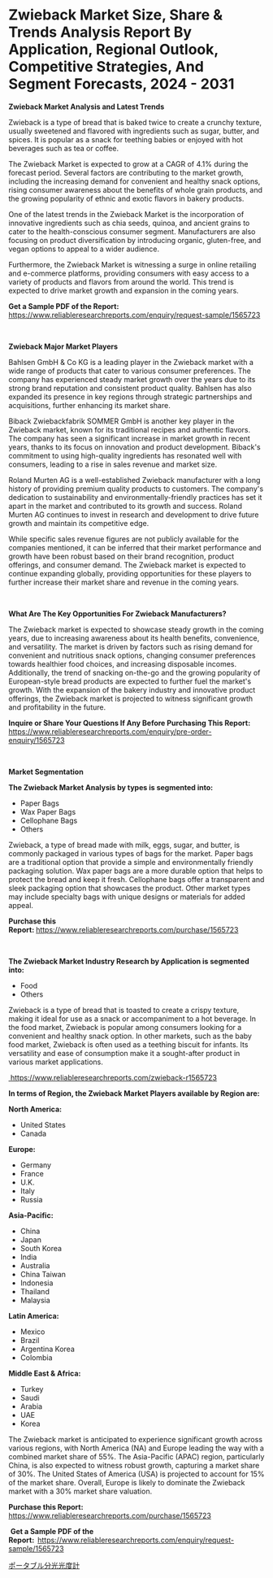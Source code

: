<p><h1>Zwieback Market Size, Share & Trends Analysis Report By Application, Regional Outlook, Competitive Strategies, And Segment Forecasts, 2024 - 2031</h1></p><p><strong>Zwieback Market Analysis and Latest Trends</strong></p>
<p><p>Zwieback is a type of bread that is baked twice to create a crunchy texture, usually sweetened and flavored with ingredients such as sugar, butter, and spices. It is popular as a snack for teething babies or enjoyed with hot beverages such as tea or coffee.</p><p>The Zwieback Market is expected to grow at a CAGR of 4.1% during the forecast period. Several factors are contributing to the market growth, including the increasing demand for convenient and healthy snack options, rising consumer awareness about the benefits of whole grain products, and the growing popularity of ethnic and exotic flavors in bakery products.</p><p>One of the latest trends in the Zwieback Market is the incorporation of innovative ingredients such as chia seeds, quinoa, and ancient grains to cater to the health-conscious consumer segment. Manufacturers are also focusing on product diversification by introducing organic, gluten-free, and vegan options to appeal to a wider audience.</p><p>Furthermore, the Zwieback Market is witnessing a surge in online retailing and e-commerce platforms, providing consumers with easy access to a variety of products and flavors from around the world. This trend is expected to drive market growth and expansion in the coming years.</p></p>
<p><strong>Get a Sample PDF of the Report:&nbsp;</strong> <a href="https://www.reliableresearchreports.com/enquiry/request-sample/1565723">https://www.reliableresearchreports.com/enquiry/request-sample/1565723</a></p>
<p>&nbsp;</p>
<p><strong>Zwieback Major Market Players</strong></p>
<p><p>Bahlsen GmbH & Co KG is a leading player in the Zwieback market with a wide range of products that cater to various consumer preferences. The company has experienced steady market growth over the years due to its strong brand reputation and consistent product quality. Bahlsen has also expanded its presence in key regions through strategic partnerships and acquisitions, further enhancing its market share.</p><p>Biback Zwiebackfabrik SOMMER GmbH is another key player in the Zwieback market, known for its traditional recipes and authentic flavors. The company has seen a significant increase in market growth in recent years, thanks to its focus on innovation and product development. Biback's commitment to using high-quality ingredients has resonated well with consumers, leading to a rise in sales revenue and market size.</p><p>Roland Murten AG is a well-established Zwieback manufacturer with a long history of providing premium quality products to customers. The company's dedication to sustainability and environmentally-friendly practices has set it apart in the market and contributed to its growth and success. Roland Murten AG continues to invest in research and development to drive future growth and maintain its competitive edge.</p><p>While specific sales revenue figures are not publicly available for the companies mentioned, it can be inferred that their market performance and growth have been robust based on their brand recognition, product offerings, and consumer demand. The Zwieback market is expected to continue expanding globally, providing opportunities for these players to further increase their market share and revenue in the coming years.</p></p>
<p>&nbsp;</p>
<p><strong>What Are The Key Opportunities For Zwieback Manufacturers?</strong></p>
<p><p>The Zwieback market is expected to showcase steady growth in the coming years, due to increasing awareness about its health benefits, convenience, and versatility. The market is driven by factors such as rising demand for convenient and nutritious snack options, changing consumer preferences towards healthier food choices, and increasing disposable incomes. Additionally, the trend of snacking on-the-go and the growing popularity of European-style bread products are expected to further fuel the market's growth. With the expansion of the bakery industry and innovative product offerings, the Zwieback market is projected to witness significant growth and profitability in the future.</p></p>
<p><strong>Inquire or Share Your Questions If Any Before Purchasing This Report:</strong> <a href="https://www.reliableresearchreports.com/enquiry/pre-order-enquiry/1565723">https://www.reliableresearchreports.com/enquiry/pre-order-enquiry/1565723</a></p>
<p>&nbsp;</p>
<p><strong>Market Segmentation</strong></p>
<p><strong>The Zwieback Market Analysis by types is segmented into:</strong></p>
<p><ul><li>Paper Bags</li><li>Wax Paper Bags</li><li>Cellophane Bags</li><li>Others</li></ul></p>
<p><p>Zwieback, a type of bread made with milk, eggs, sugar, and butter, is commonly packaged in various types of bags for the market. Paper bags are a traditional option that provide a simple and environmentally friendly packaging solution. Wax paper bags are a more durable option that helps to protect the bread and keep it fresh. Cellophane bags offer a transparent and sleek packaging option that showcases the product. Other market types may include specialty bags with unique designs or materials for added appeal.</p></p>
<p><strong>Purchase this Report:&nbsp;</strong><a href="https://www.reliableresearchreports.com/purchase/1565723">https://www.reliableresearchreports.com/purchase/1565723</a></p>
<p>&nbsp;</p>
<p><strong>The Zwieback Market Industry Research by Application is segmented into:</strong></p>
<p><ul><li>Food</li><li>Others</li></ul></p>
<p><p>Zwieback is a type of bread that is toasted to create a crispy texture, making it ideal for use as a snack or accompaniment to a hot beverage. In the food market, Zwieback is popular among consumers looking for a convenient and healthy snack option. In other markets, such as the baby food market, Zwieback is often used as a teething biscuit for infants. Its versatility and ease of consumption make it a sought-after product in various market applications.</p></p>
<p><a href="https://www.reliableresearchreports.com/zwieback-r1565723">&nbsp;https://www.reliableresearchreports.com/zwieback-r1565723</a></p>
<p><strong>In terms of Region, the Zwieback Market Players available by Region are:</strong></p>
<p>
    <p> <strong> North America: </strong>
        <ul>
            <li>United States</li>
            <li>Canada</li>
        </ul>
        </p> 
    <p> <strong> Europe: </strong>
        <ul>
            <li>Germany</li>
            <li>France</li>
            <li>U.K.</li>
            <li>Italy</li>
            <li>Russia</li>
        </ul>
        </p> 
    <p> <strong> Asia-Pacific: </strong>
        <ul>
            <li>China</li>
            <li>Japan</li>
            <li>South Korea</li>
            <li>India</li>
            <li>Australia</li>
            <li>China Taiwan</li>
            <li>Indonesia</li>
            <li>Thailand</li>
            <li>Malaysia</li>
        </ul>
        </p> 
    <p> <strong> Latin America: </strong>
        <ul>
            <li>Mexico</li>
            <li>Brazil</li>
            <li>Argentina Korea</li>
            <li>Colombia</li>
        </ul>
        </p> 
    <p> <strong> Middle East & Africa: </strong>
        <ul>
            <li>Turkey</li>
            <li>Saudi</li>
            <li>Arabia</li>
            <li>UAE</li>
            <li>Korea</li>
        </ul>
    </p>
    </p>
<p><p>The Zwieback market is anticipated to experience significant growth across various regions, with North America (NA) and Europe leading the way with a combined market share of 55%. The Asia-Pacific (APAC) region, particularly China, is also expected to witness robust growth, capturing a market share of 30%. The United States of America (USA) is projected to account for 15% of the market share. Overall, Europe is likely to dominate the Zwieback market with a 30% market share valuation.</p></p>
<p><strong>Purchase this Report: </strong><a href="https://www.reliableresearchreports.com/purchase/1565723">https://www.reliableresearchreports.com/purchase/1565723</a></p>
<p>&nbsp;<strong>Get a Sample PDF of the Report:&nbsp;&nbsp;</strong><a href="https://www.reliableresearchreports.com/enquiry/request-sample/1565723">https://www.reliableresearchreports.com/enquiry/request-sample/1565723</a></p>
<p><strong></strong></p>
<p><p><a href="https://github.com/one-cool-chick/Market-Research-Report-List-1/blob/main/380412217680.md">ポータブル分光光度計</a></p></p>